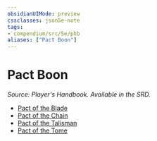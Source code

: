 ```yaml
---
obsidianUIMode: preview
cssclasses: json5e-note
tags:
- compendium/src/5e/phb
aliases: ["Pact Boon"]
---
```

# Pact Boon
*Source: Player's Handbook. Available in the SRD.* 

- [Pact of the Blade](/3-Mechanics/CLI/optional-features/pact-of-the-blade.md)
- [Pact of the Chain](/3-Mechanics/CLI/optional-features/pact-of-the-chain.md)
- [Pact of the Talisman](/3-Mechanics/CLI/optional-features/pact-of-the-talisman-tce.md)
- [Pact of the Tome](/3-Mechanics/CLI/optional-features/pact-of-the-tome.md)